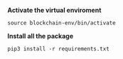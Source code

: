 **Activate the virtual enviroment**

```
source blockchain-env/bin/activate
```

**Install all the package**

```
pip3 install -r requirements.txt
```
